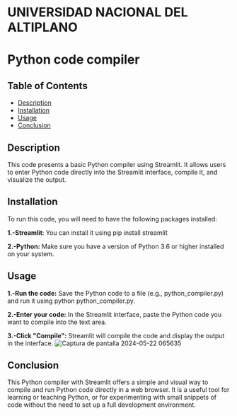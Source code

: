 # UNIVERSIDAD NACIONAL DEL ALTIPLANO
# Python code compiler
## Table of Contents
  - [Description](#descripcion)
  - [Installation](#instalacion)
  - [Usage](#uso)
  - [Conclusion](#conclusion)

## Description
This code presents a basic Python compiler using Streamlit. It allows users to enter Python code directly into the Streamlit interface, compile it, and visualize the output.
## Installation
To run this code, you will need to have the following packages installed:

**1.-Streamlit**: You can install it using pip install streamlit

**2.-Python:** Make sure you have a version of Python 3.6 or higher installed on your system.

## Usage
**1.-Run the code:** Save the Python code to a file (e.g., python_compiler.py) and run it using python python_compiler.py.

**2.-Enter your code:** In the Streamlit interface, paste the Python code you want to compile into the text area.

**3.-Click "Compile":** Streamlit will compile the code and display the output in the interface.
![Captura de pantalla 2024-05-22 065635](https://github.com/GeorginaAquino/Lenguaje-de-programaci-n-II/assets/167361748/3a314903-651a-4d93-bdac-dd2b61f093be)

## Conclusion
This Python compiler with Streamlit offers a simple and visual way to compile and run Python code directly in a web browser. It is a useful tool for learning or teaching Python, or for experimenting with small snippets of code without the need to set up a full development environment.
